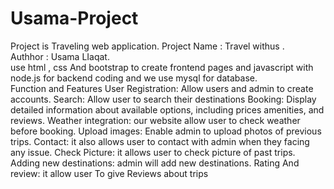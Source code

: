 # Usama-Project
 Project is Traveling web application.
 Project Name : Travel withus .
 <br>
 Authhor : Usama LIaqat.
 <br>
 use html , css And bootstrap to create frontend pages and javascript with node.js for backend coding and we use mysql for database.
 <br>
 Function and Features 
	User Registration: Allow users and admin to create accounts.
Search: Allow user to search their destinations 
Booking: Display detailed information about available options, including prices    amenities, and reviews.
Weather integration: our website allow user to check weather before booking.
Upload images: Enable admin to upload photos of previous trips.
Contact: it also allows user to contact with admin when they facing any issue.
Check Picture: it allows user to check picture of past trips.
Adding new destinations: admin will add new destinations.
Rating And review: it allow user To give Reviews about trips

